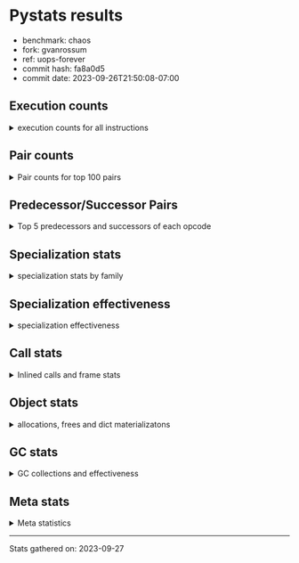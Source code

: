 
# Pystats results

- benchmark: chaos
- fork: gvanrossum
- ref: uops-forever
- commit hash: fa8a0d5
- commit date: 2023-09-26T21:50:08-07:00

## Execution counts

<details>
<summary> execution counts for all instructions </summary>

|Name | Count | Self | Cumulative | Miss ratio | 
|---|---:|---:|---:|---:|
| LOAD_FAST | 104,794,740 | 22.1% | 22.1% |  |
| LOAD_ATTR_INSTANCE_VALUE | 53,937,300 | 11.4% | 33.5% |  |
| LOAD_FAST_LOAD_FAST | 35,221,920 | 7.4% | 40.9% |  |
| BINARY_OP_MULTIPLY_FLOAT | 23,100,000 | 4.9% | 45.8% |  |
| STORE_FAST | 22,922,460 | 4.8% | 50.6% |  |
| LOAD_CONST | 21,311,880 | 4.5% | 55.1% |  |
| BINARY_OP_ADD_FLOAT | 15,000,120 | 3.2% | 58.3% |  |
| RESUME_CHECK | 14,400,240 | 3.0% | 61.3% |  |
| RETURN_VALUE | 14,100,120 | 3.0% | 64.3% |  |
| STORE_ATTR_INSTANCE_VALUE | 13,203,960 | 2.8% | 67.1% |  |
| BINARY_OP_SUBTRACT_INT | 12,905,760 | 2.7% | 69.8% |  |
| BINARY_SUBSCR_LIST_INT | 12,522,180 | 2.6% | 72.4% |  |
| BINARY_OP | 10,202,520 | 2.2% | 74.6% |  |
| BINARY_OP_ADD_INT | 9,827,760 | 2.1% | 76.7% |  |
| CALL_PY_EXACT_ARGS | 7,800,000 | 1.6% | 78.3% |  |
| LOAD_GLOBAL_MODULE | 7,042,180 | 1.5% | 79.8% |  |
| POP_JUMP_IF_FALSE | 6,794,280 | 1.4% | 81.2% |  |
| ENTER_EXECUTOR | 6,776,400 | 1.4% | 82.7% |  |
| LOAD_GLOBAL_BUILTIN | 6,306,420 | 1.3% | 84.0% |  |
| LOAD_ATTR_METHOD_WITH_VALUES | 6,000,060 | 1.3% | 85.3% |  |
| RETURN_CONST | 4,500,180 | 0.9% | 86.2% |  |
| POP_JUMP_IF_NOT_NONE | 4,500,000 | 0.9% | 87.2% |  |
| COMPARE_OP | 4,200,980 | 0.9% | 88.0% |  |
| EXIT_INIT_CHECK | 4,200,060 | 0.9% | 88.9% |  |
| CALL_ALLOC_AND_ENTER_INIT | 4,200,060 | 0.9% | 89.8% |  |
| STORE_SUBSCR_LIST_INT | 3,900,000 | 0.8% | 90.6% |  |
| BINARY_SUBSCR_TUPLE_INT | 3,900,000 | 0.8% | 91.5% |  |
| PUSH_NULL | 2,894,340 | 0.6% | 92.1% |  |
| GET_ITER | 2,700,120 | 0.6% | 92.6% |  |
| FOR_ITER_RANGE | 2,700,120 | 0.6% | 93.2% |  |
| CALL_BUILTIN_CLASS | 2,700,120 | 0.6% | 93.8% |  |
| COMPARE_OP_INT | 2,594,160 | 0.5% | 94.3% |  |
| CALL_LEN | 2,405,580 | 0.5% | 94.8% |  |
| CALL_BUILTIN_O | 2,293,980 | 0.5% | 95.3% |  |
| CALL | 2,100,920 | 0.4% | 95.8% |  |
| POP_JUMP_IF_TRUE | 2,100,060 | 0.4% | 96.2% |  |
| SWAP | 2,094,540 | 0.4% | 96.6% |  |
| BUILD_TUPLE | 1,800,120 | 0.4% | 97.0% |  |
| BINARY_OP_SUBTRACT_FLOAT | 1,800,060 | 0.4% | 97.4% |  |
| LOAD_ATTR_MODULE | 1,500,160 | 0.3% | 97.7% |  |
| INTERPRETER_EXIT | 1,500,060 | 0.3% | 98.0% |  |
| COMPARE_OP_FLOAT | 1,200,000 | 0.3% | 98.3% |  |
| POP_TOP | 1,194,660 | 0.3% | 98.5% |  |
| LOAD_ATTR | 600,300 | 0.1% | 98.7% |  |
| BUILD_LIST | 600,120 | 0.1% | 98.8% |  |
| LOAD_FAST_AND_CLEAR | 600,060 | 0.1% | 98.9% |  |
| LIST_APPEND | 600,060 | 0.1% | 99.0% |  |
| LOAD_ATTR_METHOD_NO_DICT | 600,000 | 0.1% | 99.2% |  |
| IS_OP | 600,000 | 0.1% | 99.3% |  |
| COPY | 600,000 | 0.1% | 99.4% |  |
| CALL_METHOD_DESCRIPTOR_NOARGS | 600,000 | 0.1% | 99.6% |  |
| TO_BOOL_BOOL | 300,120 | 0.1% | 99.6% |  |
| CALL_ISINSTANCE | 300,120 | 0.1% | 99.7% |  |
| UNPACK_SEQUENCE_TWO_TUPLE | 300,000 | 0.1% | 99.7% |  |
| UNARY_NEGATIVE | 300,000 | 0.1% | 99.8% |  |
| STORE_FAST_STORE_FAST | 300,000 | 0.1% | 99.9% |  |
| JUMP_FORWARD | 300,000 | 0.1% | 99.9% |  |
| CALL_PY_WITH_DEFAULTS | 300,000 | 0.1% | 100.0% |  |
| BINARY_SUBSCR | 5,620 | 0.0% | 100.0% |  |
| LOAD_DEREF | 180 | 0.0% | 100.0% |  |
| LOAD_GLOBAL | 140 | 0.0% | 100.0% |  |
| COPY_FREE_VARS | 120 | 0.0% | 100.0% |  |
| TO_BOOL_NONE | 60 | 0.0% | 100.0% |  |
| NOP | 60 | 0.0% | 100.0% |  |
| LOAD_SUPER_ATTR_METHOD | 60 | 0.0% | 100.0% |  |
| CALL_TYPE_1 | 60 | 0.0% | 100.0% |  |
| CALL_METHOD_DESCRIPTOR_FAST | 60 | 0.0% | 100.0% | 100.0% |
| CALL_FUNCTION_EX | 60 | 0.0% | 100.0% |  |
| TO_BOOL | 20 | 0.0% | 100.0% |  |


</details>

## Pair counts

<details>
<summary> Pair counts for top 100 pairs </summary>

|Pair | Count | Self | Cumulative | 
|---|---:|---:|---:|
| LOAD_FAST LOAD_ATTR_INSTANCE_VALUE | 49,209,460 | 10.4% | 10.4% |
| LOAD_ATTR_INSTANCE_VALUE LOAD_FAST | 31,426,020 | 6.6% | 17.0% |
| LOAD_FAST BINARY_OP_MULTIPLY_FLOAT | 21,600,000 | 4.6% | 21.6% |
| LOAD_FAST_LOAD_FAST STORE_ATTR_INSTANCE_VALUE | 12,600,180 | 2.7% | 24.2% |
| BINARY_OP_MULTIPLY_FLOAT BINARY_OP_ADD_FLOAT | 11,700,000 | 2.5% | 26.7% |
| BINARY_OP_MULTIPLY_FLOAT LOAD_FAST | 11,400,000 | 2.4% | 29.1% |
| STORE_FAST LOAD_FAST | 9,600,240 | 2.0% | 31.1% |
| BINARY_OP_ADD_FLOAT LOAD_FAST | 9,000,000 | 1.9% | 33.0% |
| STORE_ATTR_INSTANCE_VALUE LOAD_FAST_LOAD_FAST | 8,400,120 | 1.8% | 34.8% |
| STORE_FAST LOAD_FAST_LOAD_FAST | 8,294,160 | 1.7% | 36.5% |
| CALL_PY_EXACT_ARGS RESUME_CHECK | 7,800,000 | 1.6% | 38.2% |
| RESUME_CHECK LOAD_FAST | 7,500,060 | 1.6% | 39.8% |
| RETURN_VALUE STORE_FAST | 6,900,060 | 1.5% | 41.2% |
| LOAD_ATTR_INSTANCE_VALUE LOAD_CONST | 6,005,580 | 1.3% | 42.5% |
| LOAD_CONST BINARY_OP_ADD_INT | 5,700,000 | 1.2% | 43.7% |
| LOAD_FAST RETURN_VALUE | 5,633,580 | 1.2% | 44.9% |
| LOAD_FAST LOAD_CONST | 5,100,360 | 1.1% | 46.0% |
| LOAD_FAST_LOAD_FAST LOAD_CONST | 5,100,000 | 1.1% | 47.0% |
| LOAD_GLOBAL_BUILTIN LOAD_FAST | 4,805,820 | 1.0% | 48.0% |
| LOAD_CONST BINARY_OP_SUBTRACT_INT | 4,805,760 | 1.0% | 49.1% |
| LOAD_GLOBAL_MODULE LOAD_FAST | 4,800,060 | 1.0% | 50.1% |
| RESUME_CHECK LOAD_FAST_LOAD_FAST | 4,500,060 | 0.9% | 51.0% |
| LOAD_FAST POP_JUMP_IF_NOT_NONE | 4,500,000 | 0.9% | 52.0% |
| STORE_ATTR_INSTANCE_VALUE RETURN_CONST | 4,203,660 | 0.9% | 52.9% |
| RETURN_CONST EXIT_INIT_CHECK | 4,200,060 | 0.9% | 53.7% |
| EXIT_INIT_CHECK RETURN_VALUE | 4,200,060 | 0.9% | 54.6% |
| CALL_ALLOC_AND_ENTER_INIT RESUME_CHECK | 4,200,060 | 0.9% | 55.5% |
| BINARY_OP_SUBTRACT_INT BINARY_SUBSCR_LIST_INT | 4,200,000 | 0.9% | 56.4% |
| POP_JUMP_IF_FALSE LOAD_FAST | 4,167,720 | 0.9% | 57.3% |
| LOAD_FAST LOAD_ATTR_METHOD_WITH_VALUES | 3,900,060 | 0.8% | 58.1% |
| STORE_SUBSCR_LIST_INT ENTER_EXECUTOR | 3,900,000 | 0.8% | 58.9% |
| LOAD_CONST BINARY_SUBSCR_TUPLE_INT | 3,900,000 | 0.8% | 59.8% |
| BINARY_OP_ADD_FLOAT CALL_ALLOC_AND_ENTER_INIT | 3,900,000 | 0.8% | 60.6% |
| RETURN_VALUE LOAD_FAST_LOAD_FAST | 3,600,000 | 0.8% | 61.3% |
| POP_JUMP_IF_NOT_NONE LOAD_GLOBAL_MODULE | 3,600,000 | 0.8% | 62.1% |
| LOAD_FAST_LOAD_FAST STORE_SUBSCR_LIST_INT | 3,600,000 | 0.8% | 62.9% |
| BINARY_OP_ADD_INT LOAD_FAST | 3,600,000 | 0.8% | 63.6% |
| STORE_FAST LOAD_GLOBAL_BUILTIN | 3,300,040 | 0.7% | 64.3% |
| LOAD_ATTR_INSTANCE_VALUE BINARY_OP_SUBTRACT_INT | 3,300,000 | 0.7% | 65.0% |
| LOAD_CONST BINARY_OP | 3,000,120 | 0.6% | 65.6% |
| BINARY_OP_ADD_INT BINARY_SUBSCR_LIST_INT | 3,000,000 | 0.6% | 66.3% |
| BINARY_OP STORE_FAST | 3,000,000 | 0.6% | 66.9% |
| LOAD_FAST_LOAD_FAST LOAD_ATTR_INSTANCE_VALUE | 2,927,760 | 0.6% | 67.5% |
| FOR_ITER_RANGE STORE_FAST | 2,700,120 | 0.6% | 68.1% |
| CALL_BUILTIN_CLASS GET_ITER | 2,700,120 | 0.6% | 68.7% |
| BINARY_OP LOAD_FAST | 2,700,060 | 0.6% | 69.2% |
| LOAD_ATTR_METHOD_WITH_VALUES CALL_PY_EXACT_ARGS | 2,700,000 | 0.6% | 69.8% |
| BINARY_OP_SUBTRACT_INT LOAD_CONST | 2,700,000 | 0.6% | 70.4% |
| COMPARE_OP_INT POP_JUMP_IF_FALSE | 2,594,160 | 0.5% | 70.9% |
| PUSH_NULL LOAD_FAST | 2,594,100 | 0.5% | 71.5% |
| LOAD_ATTR_INSTANCE_VALUE CALL_LEN | 2,405,580 | 0.5% | 72.0% |
| LOAD_FAST_LOAD_FAST BINARY_OP_SUBTRACT_INT | 2,400,000 | 0.5% | 72.5% |
| LOAD_FAST BINARY_OP_SUBTRACT_INT | 2,400,000 | 0.5% | 73.0% |
| LOAD_ATTR_INSTANCE_VALUE BINARY_OP_ADD_INT | 2,400,000 | 0.5% | 73.5% |
| COMPARE_OP POP_JUMP_IF_FALSE | 2,400,000 | 0.5% | 74.0% |
| BINARY_SUBSCR_TUPLE_INT COMPARE_OP | 2,400,000 | 0.5% | 74.5% |
| BINARY_OP_SUBTRACT_INT STORE_FAST | 2,100,180 | 0.4% | 74.9% |
| RESUME_CHECK LOAD_GLOBAL_MODULE | 2,100,080 | 0.4% | 75.4% |
| GET_ITER FOR_ITER_RANGE | 2,100,060 | 0.4% | 75.8% |
| LOAD_FAST_LOAD_FAST BINARY_SUBSCR_LIST_INT | 2,100,000 | 0.4% | 76.3% |
| CALL_LEN LOAD_FAST | 2,100,000 | 0.4% | 76.7% |
| BINARY_SUBSCR_LIST_INT LOAD_FAST_LOAD_FAST | 2,100,000 | 0.4% | 77.2% |
| BINARY_SUBSCR_LIST_INT LOAD_ATTR_METHOD_WITH_VALUES | 2,100,000 | 0.4% | 77.6% |
| POP_JUMP_IF_FALSE LOAD_FAST_LOAD_FAST | 1,963,440 | 0.4% | 78.0% |
| ENTER_EXECUTOR ENTER_EXECUTOR | 1,841,340 | 0.4% | 78.4% |
| BINARY_OP BINARY_OP_ADD_FLOAT | 1,800,040 | 0.4% | 78.8% |
| LOAD_FAST_LOAD_FAST CALL_PY_EXACT_ARGS | 1,800,000 | 0.4% | 79.2% |
| LOAD_ATTR_METHOD_WITH_VALUES LOAD_FAST_LOAD_FAST | 1,800,000 | 0.4% | 79.5% |
| ENTER_EXECUTOR CALL_PY_EXACT_ARGS | 1,800,000 | 0.4% | 79.9% |
| COMPARE_OP POP_JUMP_IF_TRUE | 1,800,000 | 0.4% | 80.3% |
| BINARY_OP_ADD_INT CALL_BUILTIN_CLASS | 1,800,000 | 0.4% | 80.7% |
| LOAD_FAST_LOAD_FAST COMPARE_OP_INT | 1,693,980 | 0.4% | 81.0% |
| BUILD_TUPLE RETURN_VALUE | 1,505,580 | 0.3% | 81.4% |
| LOAD_ATTR_MODULE PUSH_NULL | 1,500,100 | 0.3% | 81.7% |
| LOAD_FAST BINARY_OP | 1,500,080 | 0.3% | 82.0% |
| LOAD_ATTR_METHOD_WITH_VALUES LOAD_FAST | 1,500,060 | 0.3% | 82.3% |
| CACHE RESUME_CHECK | 1,500,060 | 0.3% | 82.6% |
| RETURN_VALUE INTERPRETER_EXIT | 1,500,000 | 0.3% | 82.9% |
| LOAD_FAST_LOAD_FAST BINARY_OP | 1,500,000 | 0.3% | 83.3% |
| LOAD_FAST CALL_PY_EXACT_ARGS | 1,500,000 | 0.3% | 83.6% |
| LOAD_ATTR_INSTANCE_VALUE LOAD_GLOBAL_BUILTIN | 1,500,000 | 0.3% | 83.9% |
| BINARY_SUBSCR_LIST_INT LOAD_FAST | 1,500,000 | 0.3% | 84.2% |
| BINARY_SUBSCR_LIST_INT BUILD_TUPLE | 1,500,000 | 0.3% | 84.5% |
| BINARY_OP LOAD_FAST_LOAD_FAST | 1,500,000 | 0.3% | 84.8% |
| LOAD_FAST BINARY_SUBSCR_LIST_INT | 1,422,180 | 0.3% | 85.1% |
| LOAD_FAST CALL_BUILTIN_O | 1,393,980 | 0.3% | 85.4% |
| CALL_BUILTIN_O STORE_FAST | 1,393,980 | 0.3% | 85.7% |
| LOAD_GLOBAL_MODULE LOAD_ATTR_MODULE | 1,342,060 | 0.3% | 86.0% |
| CALL STORE_FAST | 1,200,060 | 0.3% | 86.3% |
| LOAD_ATTR_INSTANCE_VALUE BINARY_OP | 1,200,040 | 0.3% | 86.5% |
| POP_JUMP_IF_TRUE LOAD_FAST_LOAD_FAST | 1,200,000 | 0.3% | 86.8% |
| LOAD_FAST_LOAD_FAST LOAD_FAST | 1,200,000 | 0.3% | 87.0% |
| LOAD_FAST BINARY_OP_ADD_INT | 1,200,000 | 0.3% | 87.3% |
| LOAD_ATTR_INSTANCE_VALUE COMPARE_OP_FLOAT | 1,200,000 | 0.3% | 87.5% |
| LOAD_ATTR_INSTANCE_VALUE BINARY_OP_SUBTRACT_FLOAT | 1,200,000 | 0.3% | 87.8% |
| ENTER_EXECUTOR LOAD_ATTR_INSTANCE_VALUE | 1,200,000 | 0.3% | 88.0% |
| COMPARE_OP_FLOAT POP_JUMP_IF_FALSE | 1,200,000 | 0.3% | 88.3% |
| BINARY_SUBSCR_TUPLE_INT BINARY_SUBSCR_LIST_INT | 1,200,000 | 0.3% | 88.5% |
| BINARY_SUBSCR_LIST_INT STORE_FAST | 1,200,000 | 0.3% | 88.8% |
| BINARY_SUBSCR_LIST_INT COMPARE_OP | 1,200,000 | 0.3% | 89.0% |


</details>

## Predecessor/Successor Pairs

<details>
<summary> Top 5 predecessors and successors of each opcode </summary>

### CACHE

<details>
<summary> Successors and predecessors for CACHE </summary>

|Predecessors | Count | Percentage | 
|---|---:|---:|

|Successors | Count | Percentage | 
|---|---:|---:|
| RESUME_CHECK | 1,500,060 | 100.0% |


</details>

### BINARY_SUBSCR

<details>
<summary> Successors and predecessors for BINARY_SUBSCR </summary>

|Predecessors | Count | Percentage | 
|---|---:|---:|
| LOAD_CONST | 5,580 | 99.3% |
| BINARY_SUBSCR | 40 | 0.7% |

|Successors | Count | Percentage | 
|---|---:|---:|
| CALL | 5,580 | 99.3% |
| BINARY_SUBSCR | 40 | 0.7% |


</details>

### EXIT_INIT_CHECK

<details>
<summary> Successors and predecessors for EXIT_INIT_CHECK </summary>

|Predecessors | Count | Percentage | 
|---|---:|---:|
| RETURN_CONST | 4,200,060 | 100.0% |

|Successors | Count | Percentage | 
|---|---:|---:|
| RETURN_VALUE | 4,200,060 | 100.0% |


</details>

### GET_ITER

<details>
<summary> Successors and predecessors for GET_ITER </summary>

|Predecessors | Count | Percentage | 
|---|---:|---:|
| CALL_BUILTIN_CLASS | 2,700,120 | 100.0% |

|Successors | Count | Percentage | 
|---|---:|---:|
| FOR_ITER_RANGE | 2,100,060 | 77.8% |
| LOAD_FAST_AND_CLEAR | 600,060 | 22.2% |


</details>

### INTERPRETER_EXIT

<details>
<summary> Successors and predecessors for INTERPRETER_EXIT </summary>

|Predecessors | Count | Percentage | 
|---|---:|---:|
| RETURN_VALUE | 1,500,000 | 100.0% |
| RETURN_CONST | 60 | 0.0% |

|Successors | Count | Percentage | 
|---|---:|---:|


</details>

### NOP

<details>
<summary> Successors and predecessors for NOP </summary>

|Predecessors | Count | Percentage | 
|---|---:|---:|
| POP_TOP | 60 | 100.0% |

|Successors | Count | Percentage | 
|---|---:|---:|
| LOAD_DEREF | 60 | 100.0% |


</details>

### POP_TOP

<details>
<summary> Successors and predecessors for POP_TOP </summary>

|Predecessors | Count | Percentage | 
|---|---:|---:|
| STORE_FAST | 600,000 | 50.2% |
| RETURN_CONST | 300,060 | 25.1% |
| SWAP | 294,420 | 24.6% |
| CALL | 120 | 0.0% |
| CALL_METHOD_DESCRIPTOR_FAST | 60 | 0.0% |

|Successors | Count | Percentage | 
|---|---:|---:|
| LOAD_FAST | 900,060 | 75.3% |
| RETURN_VALUE | 294,420 | 24.6% |
| NOP | 60 | 0.0% |
| LOAD_CONST | 60 | 0.0% |
| LOAD_GLOBAL_BUILTIN | 40 | 0.0% |


</details>

### PUSH_NULL

<details>
<summary> Successors and predecessors for PUSH_NULL </summary>

|Predecessors | Count | Percentage | 
|---|---:|---:|
| LOAD_ATTR_MODULE | 1,500,100 | 51.8% |
| LOAD_FAST | 794,160 | 27.4% |
| BINARY_SUBSCR_LIST_INT | 600,000 | 20.7% |
| LOAD_DEREF | 60 | 0.0% |
| LOAD_ATTR | 20 | 0.0% |

|Successors | Count | Percentage | 
|---|---:|---:|
| LOAD_FAST | 2,594,100 | 89.6% |
| LOAD_GLOBAL_BUILTIN | 300,000 | 10.4% |
| CALL | 240 | 0.0% |


</details>

### RETURN_VALUE

<details>
<summary> Successors and predecessors for RETURN_VALUE </summary>

|Predecessors | Count | Percentage | 
|---|---:|---:|
| LOAD_FAST | 5,633,580 | 40.0% |
| EXIT_INIT_CHECK | 4,200,060 | 29.8% |
| BUILD_TUPLE | 1,505,580 | 10.7% |
| CALL_BUILTIN_O | 900,000 | 6.4% |
| RETURN_VALUE | 600,000 | 4.3% |

|Successors | Count | Percentage | 
|---|---:|---:|
| STORE_FAST | 6,900,060 | 48.9% |
| LOAD_FAST_LOAD_FAST | 3,600,000 | 25.5% |
| INTERPRETER_EXIT | 1,500,000 | 10.6% |
| RETURN_VALUE | 600,000 | 4.3% |
| BINARY_OP | 600,000 | 4.3% |


</details>

### TO_BOOL

<details>
<summary> Successors and predecessors for TO_BOOL </summary>

|Predecessors | Count | Percentage | 
|---|---:|---:|
| LOAD_FAST | 20 | 100.0% |

|Successors | Count | Percentage | 
|---|---:|---:|
| TO_BOOL_NONE | 20 | 100.0% |


</details>

### UNARY_NEGATIVE

<details>
<summary> Successors and predecessors for UNARY_NEGATIVE </summary>

|Predecessors | Count | Percentage | 
|---|---:|---:|
| LOAD_ATTR_INSTANCE_VALUE | 300,000 | 100.0% |

|Successors | Count | Percentage | 
|---|---:|---:|
| LOAD_FAST | 300,000 | 100.0% |


</details>

### BINARY_OP

<details>
<summary> Successors and predecessors for BINARY_OP </summary>

|Predecessors | Count | Percentage | 
|---|---:|---:|
| LOAD_CONST | 3,000,120 | 29.4% |
| LOAD_FAST | 1,500,080 | 14.7% |
| LOAD_FAST_LOAD_FAST | 1,500,000 | 14.7% |
| LOAD_ATTR_INSTANCE_VALUE | 1,200,040 | 11.8% |
| BINARY_OP_SUBTRACT_INT | 1,200,000 | 11.8% |

|Successors | Count | Percentage | 
|---|---:|---:|
| STORE_FAST | 3,000,000 | 29.4% |
| LOAD_FAST | 2,700,060 | 26.5% |
| BINARY_OP_ADD_FLOAT | 1,800,040 | 17.6% |
| LOAD_FAST_LOAD_FAST | 1,500,000 | 14.7% |
| BINARY_OP | 602,280 | 5.9% |


</details>

### BUILD_LIST

<details>
<summary> Successors and predecessors for BUILD_LIST </summary>

|Predecessors | Count | Percentage | 
|---|---:|---:|
| SWAP | 600,060 | 100.0% |
| LOAD_CONST | 60 | 0.0% |

|Successors | Count | Percentage | 
|---|---:|---:|
| SWAP | 600,060 | 100.0% |
| LOAD_FAST | 60 | 0.0% |


</details>

### BUILD_TUPLE

<details>
<summary> Successors and predecessors for BUILD_TUPLE </summary>

|Predecessors | Count | Percentage | 
|---|---:|---:|
| BINARY_SUBSCR_LIST_INT | 1,500,000 | 83.3% |
| RETURN_VALUE | 300,000 | 16.7% |
| LOAD_GLOBAL_BUILTIN | 120 | 0.0% |

|Successors | Count | Percentage | 
|---|---:|---:|
| RETURN_VALUE | 1,505,580 | 83.6% |
| SWAP | 294,420 | 16.4% |
| CALL_ISINSTANCE | 120 | 0.0% |


</details>

### CALL

<details>
<summary> Successors and predecessors for CALL </summary>

|Predecessors | Count | Percentage | 
|---|---:|---:|
| LOAD_FAST | 900,100 | 42.8% |
| LOAD_ATTR_INSTANCE_VALUE | 300,000 | 14.3% |
| BINARY_OP_ADD_INT | 300,000 | 14.3% |
| BINARY_OP_ADD_FLOAT | 300,000 | 14.3% |
| BINARY_SUBSCR_LIST_INT | 294,420 | 14.0% |

|Successors | Count | Percentage | 
|---|---:|---:|
| STORE_FAST | 1,200,060 | 57.1% |
| RESUME_CHECK | 600,000 | 28.6% |
| LOAD_CONST | 300,000 | 14.3% |
| CALL | 560 | 0.0% |
| POP_TOP | 120 | 0.0% |


</details>

### CALL_FUNCTION_EX

<details>
<summary> Successors and predecessors for CALL_FUNCTION_EX </summary>

|Predecessors | Count | Percentage | 
|---|---:|---:|
| LOAD_FAST | 60 | 100.0% |

|Successors | Count | Percentage | 
|---|---:|---:|
| COPY_FREE_VARS | 60 | 100.0% |


</details>

### COMPARE_OP

<details>
<summary> Successors and predecessors for COMPARE_OP </summary>

|Predecessors | Count | Percentage | 
|---|---:|---:|
| BINARY_SUBSCR_TUPLE_INT | 2,400,000 | 57.1% |
| BINARY_SUBSCR_LIST_INT | 1,200,000 | 28.6% |
| LOAD_CONST | 300,020 | 7.1% |
| LOAD_FAST | 300,000 | 7.1% |
| COMPARE_OP | 960 | 0.0% |

|Successors | Count | Percentage | 
|---|---:|---:|
| POP_JUMP_IF_FALSE | 2,400,000 | 57.1% |
| POP_JUMP_IF_TRUE | 1,800,000 | 42.8% |
| COMPARE_OP | 960 | 0.0% |
| COMPARE_OP_INT | 20 | 0.0% |


</details>

### COPY

<details>
<summary> Successors and predecessors for COPY </summary>

|Predecessors | Count | Percentage | 
|---|---:|---:|
| LOAD_FAST | 600,000 | 100.0% |

|Successors | Count | Percentage | 
|---|---:|---:|
| LOAD_ATTR_INSTANCE_VALUE | 600,000 | 100.0% |


</details>

### COPY_FREE_VARS

<details>
<summary> Successors and predecessors for COPY_FREE_VARS </summary>

|Predecessors | Count | Percentage | 
|---|---:|---:|
| CALL_FUNCTION_EX | 60 | 50.0% |
| CALL | 60 | 50.0% |

|Successors | Count | Percentage | 
|---|---:|---:|
| RESUME_CHECK | 120 | 100.0% |


</details>

### ENTER_EXECUTOR

<details>
<summary> Successors and predecessors for ENTER_EXECUTOR </summary>

|Predecessors | Count | Percentage | 
|---|---:|---:|
| STORE_SUBSCR_LIST_INT | 3,900,000 | 57.6% |
| ENTER_EXECUTOR | 1,841,340 | 27.2% |
| LIST_APPEND | 600,060 | 8.9% |
| STORE_FAST | 227,760 | 3.4% |
| POP_JUMP_IF_TRUE | 140,760 | 2.1% |

|Successors | Count | Percentage | 
|---|---:|---:|
| ENTER_EXECUTOR | 1,841,340 | 27.2% |
| CALL_PY_EXACT_ARGS | 1,800,000 | 26.6% |
| LOAD_ATTR_INSTANCE_VALUE | 1,200,000 | 17.7% |
| LOAD_FAST | 740,820 | 10.9% |
| STORE_FAST | 600,060 | 8.9% |


</details>

### IS_OP

<details>
<summary> Successors and predecessors for IS_OP </summary>

|Predecessors | Count | Percentage | 
|---|---:|---:|
| LOAD_GLOBAL_MODULE | 600,000 | 100.0% |

|Successors | Count | Percentage | 
|---|---:|---:|
| POP_JUMP_IF_FALSE | 600,000 | 100.0% |


</details>

### JUMP_FORWARD

<details>
<summary> Successors and predecessors for JUMP_FORWARD </summary>

|Predecessors | Count | Percentage | 
|---|---:|---:|
| STORE_ATTR_INSTANCE_VALUE | 300,000 | 100.0% |

|Successors | Count | Percentage | 
|---|---:|---:|
| LOAD_FAST | 300,000 | 100.0% |


</details>

### LIST_APPEND

<details>
<summary> Successors and predecessors for LIST_APPEND </summary>

|Predecessors | Count | Percentage | 
|---|---:|---:|
| BINARY_SUBSCR_LIST_INT | 600,000 | 100.0% |
| BINARY_OP | 60 | 0.0% |

|Successors | Count | Percentage | 
|---|---:|---:|
| ENTER_EXECUTOR | 600,060 | 100.0% |


</details>

### LOAD_ATTR

<details>
<summary> Successors and predecessors for LOAD_ATTR </summary>

|Predecessors | Count | Percentage | 
|---|---:|---:|
| LOAD_FAST | 600,080 | 100.0% |
| LOAD_ATTR | 140 | 0.0% |
| LOAD_GLOBAL_MODULE | 60 | 0.0% |
| LOAD_GLOBAL | 20 | 0.0% |

|Successors | Count | Percentage | 
|---|---:|---:|
| STORE_FAST | 600,000 | 100.0% |
| LOAD_ATTR | 140 | 0.0% |
| LOAD_ATTR_INSTANCE_VALUE | 80 | 0.0% |
| LOAD_ATTR_MODULE | 60 | 0.0% |
| PUSH_NULL | 20 | 0.0% |


</details>

### LOAD_CONST

<details>
<summary> Successors and predecessors for LOAD_CONST </summary>

|Predecessors | Count | Percentage | 
|---|---:|---:|
| LOAD_ATTR_INSTANCE_VALUE | 6,005,580 | 28.2% |
| LOAD_FAST | 5,100,360 | 23.9% |
| LOAD_FAST_LOAD_FAST | 5,100,000 | 23.9% |
| BINARY_OP_SUBTRACT_INT | 2,700,000 | 12.7% |
| LOAD_GLOBAL_BUILTIN | 600,060 | 2.8% |

|Successors | Count | Percentage | 
|---|---:|---:|
| BINARY_OP_ADD_INT | 5,700,000 | 26.7% |
| BINARY_OP_SUBTRACT_INT | 4,805,760 | 22.5% |
| BINARY_SUBSCR_TUPLE_INT | 3,900,000 | 18.3% |
| BINARY_OP | 3,000,120 | 14.1% |
| COMPARE_OP_INT | 600,160 | 2.8% |


</details>

### LOAD_DEREF

<details>
<summary> Successors and predecessors for LOAD_DEREF </summary>

|Predecessors | Count | Percentage | 
|---|---:|---:|
| STORE_FAST | 60 | 33.3% |
| NOP | 60 | 33.3% |
| LOAD_GLOBAL_BUILTIN | 60 | 33.3% |

|Successors | Count | Percentage | 
|---|---:|---:|
| STORE_FAST | 60 | 33.3% |
| PUSH_NULL | 60 | 33.3% |
| LOAD_FAST | 60 | 33.3% |


</details>

### LOAD_FAST

<details>
<summary> Successors and predecessors for LOAD_FAST </summary>

|Predecessors | Count | Percentage | 
|---|---:|---:|
| LOAD_ATTR_INSTANCE_VALUE | 31,426,020 | 30.0% |
| BINARY_OP_MULTIPLY_FLOAT | 11,400,000 | 10.9% |
| STORE_FAST | 9,600,240 | 9.2% |
| BINARY_OP_ADD_FLOAT | 9,000,000 | 8.6% |
| RESUME_CHECK | 7,500,060 | 7.2% |

|Successors | Count | Percentage | 
|---|---:|---:|
| LOAD_ATTR_INSTANCE_VALUE | 49,209,460 | 47.0% |
| BINARY_OP_MULTIPLY_FLOAT | 21,600,000 | 20.6% |
| RETURN_VALUE | 5,633,580 | 5.4% |
| LOAD_CONST | 5,100,360 | 4.9% |
| POP_JUMP_IF_NOT_NONE | 4,500,000 | 4.3% |


</details>

### LOAD_FAST_AND_CLEAR

<details>
<summary> Successors and predecessors for LOAD_FAST_AND_CLEAR </summary>

|Predecessors | Count | Percentage | 
|---|---:|---:|
| GET_ITER | 600,060 | 100.0% |

|Successors | Count | Percentage | 
|---|---:|---:|
| SWAP | 600,060 | 100.0% |


</details>

### LOAD_FAST_LOAD_FAST

<details>
<summary> Successors and predecessors for LOAD_FAST_LOAD_FAST </summary>

|Predecessors | Count | Percentage | 
|---|---:|---:|
| STORE_ATTR_INSTANCE_VALUE | 8,400,120 | 23.8% |
| STORE_FAST | 8,294,160 | 23.5% |
| RESUME_CHECK | 4,500,060 | 12.8% |
| RETURN_VALUE | 3,600,000 | 10.2% |
| BINARY_SUBSCR_LIST_INT | 2,100,000 | 6.0% |

|Successors | Count | Percentage | 
|---|---:|---:|
| STORE_ATTR_INSTANCE_VALUE | 12,600,180 | 35.8% |
| LOAD_CONST | 5,100,000 | 14.5% |
| STORE_SUBSCR_LIST_INT | 3,600,000 | 10.2% |
| LOAD_ATTR_INSTANCE_VALUE | 2,927,760 | 8.3% |
| BINARY_OP_SUBTRACT_INT | 2,400,000 | 6.8% |


</details>

### LOAD_GLOBAL

<details>
<summary> Successors and predecessors for LOAD_GLOBAL </summary>

|Predecessors | Count | Percentage | 
|---|---:|---:|
| STORE_FAST | 40 | 28.6% |
| RETURN_VALUE | 40 | 28.6% |
| RESUME_CHECK | 40 | 28.6% |
| POP_TOP | 20 | 14.3% |

|Successors | Count | Percentage | 
|---|---:|---:|
| LOAD_GLOBAL_MODULE | 80 | 57.1% |
| LOAD_GLOBAL_BUILTIN | 40 | 28.6% |
| LOAD_ATTR | 20 | 14.3% |


</details>

### POP_JUMP_IF_FALSE

<details>
<summary> Successors and predecessors for POP_JUMP_IF_FALSE </summary>

|Predecessors | Count | Percentage | 
|---|---:|---:|
| COMPARE_OP_INT | 2,594,160 | 38.2% |
| COMPARE_OP | 2,400,000 | 35.3% |
| COMPARE_OP_FLOAT | 1,200,000 | 17.7% |
| IS_OP | 600,000 | 8.8% |
| TO_BOOL_NONE | 60 | 0.0% |

|Successors | Count | Percentage | 
|---|---:|---:|
| LOAD_FAST | 4,167,720 | 61.3% |
| LOAD_FAST_LOAD_FAST | 1,963,440 | 28.9% |
| LOAD_CONST | 300,000 | 4.4% |
| RETURN_CONST | 296,520 | 4.4% |
| ENTER_EXECUTOR | 66,480 | 1.0% |


</details>

### POP_JUMP_IF_NOT_NONE

<details>
<summary> Successors and predecessors for POP_JUMP_IF_NOT_NONE </summary>

|Predecessors | Count | Percentage | 
|---|---:|---:|
| LOAD_FAST | 4,500,000 | 100.0% |

|Successors | Count | Percentage | 
|---|---:|---:|
| LOAD_GLOBAL_MODULE | 3,600,000 | 80.0% |
| LOAD_FAST | 900,000 | 20.0% |


</details>

### POP_JUMP_IF_TRUE

<details>
<summary> Successors and predecessors for POP_JUMP_IF_TRUE </summary>

|Predecessors | Count | Percentage | 
|---|---:|---:|
| COMPARE_OP | 1,800,000 | 85.7% |
| TO_BOOL_BOOL | 300,060 | 14.3% |

|Successors | Count | Percentage | 
|---|---:|---:|
| LOAD_FAST_LOAD_FAST | 1,200,000 | 57.1% |
| LOAD_FAST | 459,240 | 21.9% |
| LOAD_GLOBAL_MODULE | 300,000 | 14.3% |
| ENTER_EXECUTOR | 140,760 | 6.7% |
| LOAD_GLOBAL_BUILTIN | 60 | 0.0% |


</details>

### RETURN_CONST

<details>
<summary> Successors and predecessors for RETURN_CONST </summary>

|Predecessors | Count | Percentage | 
|---|---:|---:|
| STORE_ATTR_INSTANCE_VALUE | 4,203,660 | 93.4% |
| POP_JUMP_IF_FALSE | 296,520 | 6.6% |

|Successors | Count | Percentage | 
|---|---:|---:|
| EXIT_INIT_CHECK | 4,200,060 | 93.3% |
| POP_TOP | 300,060 | 6.7% |
| INTERPRETER_EXIT | 60 | 0.0% |


</details>

### STORE_FAST

<details>
<summary> Successors and predecessors for STORE_FAST </summary>

|Predecessors | Count | Percentage | 
|---|---:|---:|
| RETURN_VALUE | 6,900,060 | 30.1% |
| BINARY_OP | 3,000,000 | 13.1% |
| FOR_ITER_RANGE | 2,700,120 | 11.8% |
| BINARY_OP_SUBTRACT_INT | 2,100,180 | 9.2% |
| CALL_BUILTIN_O | 1,393,980 | 6.1% |

|Successors | Count | Percentage | 
|---|---:|---:|
| LOAD_FAST | 9,600,240 | 41.9% |
| LOAD_FAST_LOAD_FAST | 8,294,160 | 36.2% |
| LOAD_GLOBAL_BUILTIN | 3,300,040 | 14.4% |
| STORE_FAST | 600,060 | 2.6% |
| POP_TOP | 600,000 | 2.6% |


</details>

### STORE_FAST_STORE_FAST

<details>
<summary> Successors and predecessors for STORE_FAST_STORE_FAST </summary>

|Predecessors | Count | Percentage | 
|---|---:|---:|
| UNPACK_SEQUENCE_TWO_TUPLE | 300,000 | 100.0% |

|Successors | Count | Percentage | 
|---|---:|---:|
| LOAD_FAST_LOAD_FAST | 300,000 | 100.0% |


</details>

### SWAP

<details>
<summary> Successors and predecessors for SWAP </summary>

|Predecessors | Count | Percentage | 
|---|---:|---:|
| LOAD_FAST_AND_CLEAR | 600,060 | 28.6% |
| BUILD_LIST | 600,060 | 28.6% |
| BINARY_OP_ADD_FLOAT | 600,000 | 28.6% |
| BUILD_TUPLE | 294,420 | 14.1% |

|Successors | Count | Percentage | 
|---|---:|---:|
| FOR_ITER_RANGE | 600,060 | 28.6% |
| BUILD_LIST | 600,060 | 28.6% |
| STORE_ATTR_INSTANCE_VALUE | 600,000 | 28.6% |
| POP_TOP | 294,420 | 14.1% |


</details>

### BINARY_OP_ADD_FLOAT

<details>
<summary> Successors and predecessors for BINARY_OP_ADD_FLOAT </summary>

|Predecessors | Count | Percentage | 
|---|---:|---:|
| BINARY_OP_MULTIPLY_FLOAT | 11,700,000 | 78.0% |
| BINARY_OP | 1,800,040 | 12.0% |
| LOAD_ATTR_INSTANCE_VALUE | 900,080 | 6.0% |
| LOAD_CONST | 600,000 | 4.0% |

|Successors | Count | Percentage | 
|---|---:|---:|
| LOAD_FAST | 9,000,000 | 60.0% |
| CALL_ALLOC_AND_ENTER_INIT | 3,900,000 | 26.0% |
| CALL_BUILTIN_O | 900,000 | 6.0% |
| SWAP | 600,000 | 4.0% |
| STORE_FAST | 300,000 | 2.0% |


</details>

### BINARY_OP_ADD_INT

<details>
<summary> Successors and predecessors for BINARY_OP_ADD_INT </summary>

|Predecessors | Count | Percentage | 
|---|---:|---:|
| LOAD_CONST | 5,700,000 | 58.0% |
| LOAD_ATTR_INSTANCE_VALUE | 2,400,000 | 24.4% |
| LOAD_FAST | 1,200,000 | 12.2% |
| BINARY_SUBSCR_LIST_INT | 527,760 | 5.4% |

|Successors | Count | Percentage | 
|---|---:|---:|
| LOAD_FAST | 3,600,000 | 36.6% |
| BINARY_SUBSCR_LIST_INT | 3,000,000 | 30.5% |
| CALL_BUILTIN_CLASS | 1,800,000 | 18.3% |
| LOAD_CONST | 600,000 | 6.1% |
| COMPARE_OP_INT | 300,000 | 3.1% |


</details>

### BINARY_OP_MULTIPLY_FLOAT

<details>
<summary> Successors and predecessors for BINARY_OP_MULTIPLY_FLOAT </summary>

|Predecessors | Count | Percentage | 
|---|---:|---:|
| LOAD_FAST | 21,600,000 | 93.5% |
| LOAD_ATTR_INSTANCE_VALUE | 600,000 | 2.6% |
| BINARY_OP_SUBTRACT_FLOAT | 600,000 | 2.6% |
| LOAD_FAST_LOAD_FAST | 300,000 | 1.3% |

|Successors | Count | Percentage | 
|---|---:|---:|
| BINARY_OP_ADD_FLOAT | 11,700,000 | 50.6% |
| LOAD_FAST | 11,400,000 | 49.4% |


</details>

### BINARY_OP_SUBTRACT_FLOAT

<details>
<summary> Successors and predecessors for BINARY_OP_SUBTRACT_FLOAT </summary>

|Predecessors | Count | Percentage | 
|---|---:|---:|
| LOAD_ATTR_INSTANCE_VALUE | 1,200,000 | 66.7% |
| LOAD_CONST | 600,000 | 33.3% |
| LOAD_FAST | 40 | 0.0% |
| BINARY_OP | 20 | 0.0% |

|Successors | Count | Percentage | 
|---|---:|---:|
| LOAD_FAST | 1,200,000 | 66.7% |
| BINARY_OP_MULTIPLY_FLOAT | 600,000 | 33.3% |
| STORE_FAST | 60 | 0.0% |


</details>

### BINARY_OP_SUBTRACT_INT

<details>
<summary> Successors and predecessors for BINARY_OP_SUBTRACT_INT </summary>

|Predecessors | Count | Percentage | 
|---|---:|---:|
| LOAD_CONST | 4,805,760 | 37.2% |
| LOAD_ATTR_INSTANCE_VALUE | 3,300,000 | 25.6% |
| LOAD_FAST_LOAD_FAST | 2,400,000 | 18.6% |
| LOAD_FAST | 2,400,000 | 18.6% |

|Successors | Count | Percentage | 
|---|---:|---:|
| BINARY_SUBSCR_LIST_INT | 4,200,000 | 32.5% |
| LOAD_CONST | 2,700,000 | 20.9% |
| STORE_FAST | 2,100,180 | 16.3% |
| LOAD_FAST | 1,200,000 | 9.3% |
| BINARY_OP | 1,200,000 | 9.3% |


</details>

### BINARY_SUBSCR_LIST_INT

<details>
<summary> Successors and predecessors for BINARY_SUBSCR_LIST_INT </summary>

|Predecessors | Count | Percentage | 
|---|---:|---:|
| BINARY_OP_SUBTRACT_INT | 4,200,000 | 33.5% |
| BINARY_OP_ADD_INT | 3,000,000 | 24.0% |
| LOAD_FAST_LOAD_FAST | 2,100,000 | 16.8% |
| LOAD_FAST | 1,422,180 | 11.4% |
| BINARY_SUBSCR_TUPLE_INT | 1,200,000 | 9.6% |

|Successors | Count | Percentage | 
|---|---:|---:|
| LOAD_FAST_LOAD_FAST | 2,100,000 | 16.8% |
| LOAD_ATTR_METHOD_WITH_VALUES | 2,100,000 | 16.8% |
| LOAD_FAST | 1,500,000 | 12.0% |
| BUILD_TUPLE | 1,500,000 | 12.0% |
| STORE_FAST | 1,200,000 | 9.6% |


</details>

### BINARY_SUBSCR_TUPLE_INT

<details>
<summary> Successors and predecessors for BINARY_SUBSCR_TUPLE_INT </summary>

|Predecessors | Count | Percentage | 
|---|---:|---:|
| LOAD_CONST | 3,900,000 | 100.0% |

|Successors | Count | Percentage | 
|---|---:|---:|
| COMPARE_OP | 2,400,000 | 61.5% |
| BINARY_SUBSCR_LIST_INT | 1,200,000 | 30.8% |
| BINARY_OP | 300,000 | 7.7% |


</details>

### CALL_ALLOC_AND_ENTER_INIT

<details>
<summary> Successors and predecessors for CALL_ALLOC_AND_ENTER_INIT </summary>

|Predecessors | Count | Percentage | 
|---|---:|---:|
| BINARY_OP_ADD_FLOAT | 3,900,000 | 92.9% |
| BINARY_OP | 300,000 | 7.1% |
| LOAD_CONST | 40 | 0.0% |
| CALL | 20 | 0.0% |

|Successors | Count | Percentage | 
|---|---:|---:|
| RESUME_CHECK | 4,200,060 | 100.0% |


</details>

### CALL_BUILTIN_CLASS

<details>
<summary> Successors and predecessors for CALL_BUILTIN_CLASS </summary>

|Predecessors | Count | Percentage | 
|---|---:|---:|
| BINARY_OP_ADD_INT | 1,800,000 | 66.7% |
| BINARY_OP_SUBTRACT_INT | 600,000 | 22.2% |
| CALL_LEN | 300,000 | 11.1% |
| LOAD_FAST | 80 | 0.0% |
| CALL | 40 | 0.0% |

|Successors | Count | Percentage | 
|---|---:|---:|
| GET_ITER | 2,700,120 | 100.0% |


</details>

### CALL_BUILTIN_O

<details>
<summary> Successors and predecessors for CALL_BUILTIN_O </summary>

|Predecessors | Count | Percentage | 
|---|---:|---:|
| LOAD_FAST | 1,393,980 | 60.8% |
| BINARY_OP_ADD_FLOAT | 900,000 | 39.2% |

|Successors | Count | Percentage | 
|---|---:|---:|
| STORE_FAST | 1,393,980 | 60.8% |
| RETURN_VALUE | 900,000 | 39.2% |


</details>

### CALL_ISINSTANCE

<details>
<summary> Successors and predecessors for CALL_ISINSTANCE </summary>

|Predecessors | Count | Percentage | 
|---|---:|---:|
| LOAD_GLOBAL_MODULE | 300,000 | 100.0% |
| BUILD_TUPLE | 120 | 0.0% |

|Successors | Count | Percentage | 
|---|---:|---:|
| TO_BOOL_BOOL | 300,120 | 100.0% |


</details>

### CALL_LEN

<details>
<summary> Successors and predecessors for CALL_LEN </summary>

|Predecessors | Count | Percentage | 
|---|---:|---:|
| LOAD_ATTR_INSTANCE_VALUE | 2,405,580 | 100.0% |

|Successors | Count | Percentage | 
|---|---:|---:|
| LOAD_FAST | 2,100,000 | 87.3% |
| CALL_BUILTIN_CLASS | 300,000 | 12.5% |
| LOAD_CONST | 5,580 | 0.2% |


</details>

### CALL_METHOD_DESCRIPTOR_FAST

<details>
<summary> Successors and predecessors for CALL_METHOD_DESCRIPTOR_FAST </summary>

|Predecessors | Count | Percentage | 
|---|---:|---:|
| LOAD_FAST | 60 | 100.0% |

|Successors | Count | Percentage | 
|---|---:|---:|
| POP_TOP | 60 | 100.0% |


</details>

### CALL_METHOD_DESCRIPTOR_NOARGS

<details>
<summary> Successors and predecessors for CALL_METHOD_DESCRIPTOR_NOARGS </summary>

|Predecessors | Count | Percentage | 
|---|---:|---:|
| LOAD_ATTR_METHOD_NO_DICT | 600,000 | 100.0% |

|Successors | Count | Percentage | 
|---|---:|---:|
| STORE_FAST | 600,000 | 100.0% |


</details>

### CALL_PY_EXACT_ARGS

<details>
<summary> Successors and predecessors for CALL_PY_EXACT_ARGS </summary>

|Predecessors | Count | Percentage | 
|---|---:|---:|
| LOAD_ATTR_METHOD_WITH_VALUES | 2,700,000 | 34.6% |
| LOAD_FAST_LOAD_FAST | 1,800,000 | 23.1% |
| ENTER_EXECUTOR | 1,800,000 | 23.1% |
| LOAD_FAST | 1,500,000 | 19.2% |

|Successors | Count | Percentage | 
|---|---:|---:|
| RESUME_CHECK | 7,800,000 | 100.0% |


</details>

### CALL_PY_WITH_DEFAULTS

<details>
<summary> Successors and predecessors for CALL_PY_WITH_DEFAULTS </summary>

|Predecessors | Count | Percentage | 
|---|---:|---:|
| ENTER_EXECUTOR | 299,940 | 100.0% |
| LOAD_FAST | 60 | 0.0% |

|Successors | Count | Percentage | 
|---|---:|---:|
| RESUME_CHECK | 300,000 | 100.0% |


</details>

### CALL_TYPE_1

<details>
<summary> Successors and predecessors for CALL_TYPE_1 </summary>

|Predecessors | Count | Percentage | 
|---|---:|---:|
| LOAD_CONST | 60 | 100.0% |

|Successors | Count | Percentage | 
|---|---:|---:|
| LOAD_GLOBAL_BUILTIN | 60 | 100.0% |


</details>

### COMPARE_OP_FLOAT

<details>
<summary> Successors and predecessors for COMPARE_OP_FLOAT </summary>

|Predecessors | Count | Percentage | 
|---|---:|---:|
| LOAD_ATTR_INSTANCE_VALUE | 1,200,000 | 100.0% |

|Successors | Count | Percentage | 
|---|---:|---:|
| POP_JUMP_IF_FALSE | 1,200,000 | 100.0% |


</details>

### COMPARE_OP_INT

<details>
<summary> Successors and predecessors for COMPARE_OP_INT </summary>

|Predecessors | Count | Percentage | 
|---|---:|---:|
| LOAD_FAST_LOAD_FAST | 1,693,980 | 65.3% |
| LOAD_CONST | 600,160 | 23.1% |
| BINARY_OP_ADD_INT | 300,000 | 11.6% |
| COMPARE_OP | 20 | 0.0% |

|Successors | Count | Percentage | 
|---|---:|---:|
| POP_JUMP_IF_FALSE | 2,594,160 | 100.0% |


</details>

### FOR_ITER_RANGE

<details>
<summary> Successors and predecessors for FOR_ITER_RANGE </summary>

|Predecessors | Count | Percentage | 
|---|---:|---:|
| GET_ITER | 2,100,060 | 77.8% |
| SWAP | 600,060 | 22.2% |

|Successors | Count | Percentage | 
|---|---:|---:|
| STORE_FAST | 2,700,120 | 100.0% |


</details>

### LOAD_ATTR_INSTANCE_VALUE

<details>
<summary> Successors and predecessors for LOAD_ATTR_INSTANCE_VALUE </summary>

|Predecessors | Count | Percentage | 
|---|---:|---:|
| LOAD_FAST | 49,209,460 | 91.2% |
| LOAD_FAST_LOAD_FAST | 2,927,760 | 5.4% |
| ENTER_EXECUTOR | 1,200,000 | 2.2% |
| COPY | 600,000 | 1.1% |
| LOAD_ATTR | 80 | 0.0% |

|Successors | Count | Percentage | 
|---|---:|---:|
| LOAD_FAST | 31,426,020 | 58.3% |
| LOAD_CONST | 6,005,580 | 11.1% |
| BINARY_OP_SUBTRACT_INT | 3,300,000 | 6.1% |
| CALL_LEN | 2,405,580 | 4.5% |
| BINARY_OP_ADD_INT | 2,400,000 | 4.4% |


</details>

### LOAD_ATTR_METHOD_NO_DICT

<details>
<summary> Successors and predecessors for LOAD_ATTR_METHOD_NO_DICT </summary>

|Predecessors | Count | Percentage | 
|---|---:|---:|
| LOAD_FAST | 600,000 | 100.0% |

|Successors | Count | Percentage | 
|---|---:|---:|
| CALL_METHOD_DESCRIPTOR_NOARGS | 600,000 | 100.0% |


</details>

### LOAD_ATTR_METHOD_WITH_VALUES

<details>
<summary> Successors and predecessors for LOAD_ATTR_METHOD_WITH_VALUES </summary>

|Predecessors | Count | Percentage | 
|---|---:|---:|
| LOAD_FAST | 3,900,060 | 65.0% |
| BINARY_SUBSCR_LIST_INT | 2,100,000 | 35.0% |

|Successors | Count | Percentage | 
|---|---:|---:|
| CALL_PY_EXACT_ARGS | 2,700,000 | 45.0% |
| LOAD_FAST_LOAD_FAST | 1,800,000 | 30.0% |
| LOAD_FAST | 1,500,060 | 25.0% |


</details>

### LOAD_ATTR_MODULE

<details>
<summary> Successors and predecessors for LOAD_ATTR_MODULE </summary>

|Predecessors | Count | Percentage | 
|---|---:|---:|
| LOAD_GLOBAL_MODULE | 1,342,060 | 89.5% |
| ENTER_EXECUTOR | 158,040 | 10.5% |
| LOAD_ATTR | 60 | 0.0% |

|Successors | Count | Percentage | 
|---|---:|---:|
| PUSH_NULL | 1,500,100 | 100.0% |
| STORE_FAST | 60 | 0.0% |


</details>

### LOAD_GLOBAL_BUILTIN

<details>
<summary> Successors and predecessors for LOAD_GLOBAL_BUILTIN </summary>

|Predecessors | Count | Percentage | 
|---|---:|---:|
| STORE_FAST | 3,300,040 | 52.3% |
| LOAD_ATTR_INSTANCE_VALUE | 1,500,000 | 23.8% |
| BINARY_OP_SUBTRACT_INT | 600,000 | 9.5% |
| LOAD_GLOBAL_BUILTIN | 300,360 | 4.8% |
| RESUME_CHECK | 300,000 | 4.8% |

|Successors | Count | Percentage | 
|---|---:|---:|
| LOAD_FAST | 4,805,820 | 76.2% |
| LOAD_CONST | 600,060 | 9.5% |
| LOAD_FAST_LOAD_FAST | 600,000 | 9.5% |
| LOAD_GLOBAL_BUILTIN | 300,360 | 4.8% |
| BUILD_TUPLE | 120 | 0.0% |


</details>

### LOAD_GLOBAL_MODULE

<details>
<summary> Successors and predecessors for LOAD_GLOBAL_MODULE </summary>

|Predecessors | Count | Percentage | 
|---|---:|---:|
| POP_JUMP_IF_NOT_NONE | 3,600,000 | 51.1% |
| RESUME_CHECK | 2,100,080 | 29.8% |
| LOAD_FAST | 1,036,380 | 14.7% |
| POP_JUMP_IF_TRUE | 300,000 | 4.3% |
| BINARY_OP_SUBTRACT_INT | 5,580 | 0.1% |

|Successors | Count | Percentage | 
|---|---:|---:|
| LOAD_FAST | 4,800,060 | 68.2% |
| LOAD_ATTR_MODULE | 1,342,060 | 19.1% |
| IS_OP | 600,000 | 8.5% |
| CALL_ISINSTANCE | 300,000 | 4.3% |
| LOAD_ATTR | 60 | 0.0% |


</details>

### LOAD_SUPER_ATTR_METHOD

<details>
<summary> Successors and predecessors for LOAD_SUPER_ATTR_METHOD </summary>

|Predecessors | Count | Percentage | 
|---|---:|---:|
| LOAD_FAST | 60 | 100.0% |

|Successors | Count | Percentage | 
|---|---:|---:|
| LOAD_FAST | 60 | 100.0% |


</details>

### RESUME_CHECK

<details>
<summary> Successors and predecessors for RESUME_CHECK </summary>

|Predecessors | Count | Percentage | 
|---|---:|---:|
| CALL_PY_EXACT_ARGS | 7,800,000 | 54.2% |
| CALL_ALLOC_AND_ENTER_INIT | 4,200,060 | 29.2% |
| CACHE | 1,500,060 | 10.4% |
| CALL | 600,000 | 4.2% |
| CALL_PY_WITH_DEFAULTS | 300,000 | 2.1% |

|Successors | Count | Percentage | 
|---|---:|---:|
| LOAD_FAST | 7,500,060 | 52.1% |
| LOAD_FAST_LOAD_FAST | 4,500,060 | 31.2% |
| LOAD_GLOBAL_MODULE | 2,100,080 | 14.6% |
| LOAD_GLOBAL_BUILTIN | 300,000 | 2.1% |
| LOAD_GLOBAL | 40 | 0.0% |


</details>

### STORE_ATTR_INSTANCE_VALUE

<details>
<summary> Successors and predecessors for STORE_ATTR_INSTANCE_VALUE </summary>

|Predecessors | Count | Percentage | 
|---|---:|---:|
| LOAD_FAST_LOAD_FAST | 12,600,180 | 95.4% |
| SWAP | 600,000 | 4.5% |
| LOAD_FAST | 3,780 | 0.0% |

|Successors | Count | Percentage | 
|---|---:|---:|
| LOAD_FAST_LOAD_FAST | 8,400,120 | 63.6% |
| RETURN_CONST | 4,203,660 | 31.8% |
| LOAD_FAST | 300,180 | 2.3% |
| JUMP_FORWARD | 300,000 | 2.3% |


</details>

### STORE_SUBSCR_LIST_INT

<details>
<summary> Successors and predecessors for STORE_SUBSCR_LIST_INT </summary>

|Predecessors | Count | Percentage | 
|---|---:|---:|
| LOAD_FAST_LOAD_FAST | 3,600,000 | 92.3% |
| BINARY_OP_SUBTRACT_INT | 300,000 | 7.7% |

|Successors | Count | Percentage | 
|---|---:|---:|
| ENTER_EXECUTOR | 3,900,000 | 100.0% |


</details>

### TO_BOOL_BOOL

<details>
<summary> Successors and predecessors for TO_BOOL_BOOL </summary>

|Predecessors | Count | Percentage | 
|---|---:|---:|
| CALL_ISINSTANCE | 300,120 | 100.0% |

|Successors | Count | Percentage | 
|---|---:|---:|
| POP_JUMP_IF_TRUE | 300,060 | 100.0% |
| POP_JUMP_IF_FALSE | 60 | 0.0% |


</details>

### TO_BOOL_NONE

<details>
<summary> Successors and predecessors for TO_BOOL_NONE </summary>

|Predecessors | Count | Percentage | 
|---|---:|---:|
| LOAD_FAST | 40 | 66.7% |
| TO_BOOL | 20 | 33.3% |

|Successors | Count | Percentage | 
|---|---:|---:|
| POP_JUMP_IF_FALSE | 60 | 100.0% |


</details>

### UNPACK_SEQUENCE_TWO_TUPLE

<details>
<summary> Successors and predecessors for UNPACK_SEQUENCE_TWO_TUPLE </summary>

|Predecessors | Count | Percentage | 
|---|---:|---:|
| RETURN_VALUE | 300,000 | 100.0% |

|Successors | Count | Percentage | 
|---|---:|---:|
| STORE_FAST_STORE_FAST | 300,000 | 100.0% |


</details>


</details>

## Specialization stats

<details>
<summary> specialization stats by family </summary>

### BINARY_SUBSCR

<details>
<summary> specialization stats for BINARY_SUBSCR family </summary>

|Kind | Count | Ratio | 
|---|---|---|
| specialization.deferred |         5580 | 0.0% |
|          hit |     28888920 | 100.0% |

#### Specialization attempts

| | Count | Ratio | 
|---|---:|---:|
| Success | 0 | 0.0% |
| Failure | 40 | 100.0% |

|Failure kind | Count | Ratio | 
|---|---:|---:|
| out of range | 40 | 100.0% |


</details>

### STORE_SUBSCR

<details>
<summary> specialization stats for STORE_SUBSCR family </summary>

|Kind | Count | Ratio | 
|---|---|---|
|          hit |      3900000 | 100.0% |


</details>

### TO_BOOL

<details>
<summary> specialization stats for TO_BOOL family </summary>

|Kind | Count | Ratio | 
|---|---|---|
|          hit |       300180 | 100.0% |

#### Specialization attempts

| | Count | Ratio | 
|---|---:|---:|
| Success | 20 | 100.0% |
| Failure | 0 | 0.0% |

|Failure kind | Count | Ratio | 
|---|---:|---:|


</details>

### BINARY_OP

<details>
<summary> specialization stats for BINARY_OP family </summary>

|Kind | Count | Ratio | 
|---|---|---|
| specialization.deferred |     10200180 | 9.4% |
|          hit |     98678160 | 90.6% |

#### Specialization attempts

| | Count | Ratio | 
|---|---:|---:|
| Success | 60 | 2.6% |
| Failure | 2,280 | 97.4% |

|Failure kind | Count | Ratio | 
|---|---:|---:|
| power | 660 | 28.9% |
| multiply different types | 420 | 18.4% |
| true divide float | 360 | 15.8% |
| true divide different types | 320 | 14.0% |
| subtract different types | 280 | 12.3% |
| true divide other | 60 | 2.6% |
| subtract other | 60 | 2.6% |
| add other | 60 | 2.6% |
| add different types | 60 | 2.6% |


</details>

### CALL

<details>
<summary> specialization stats for CALL family </summary>

|Kind | Count | Ratio | 
|---|---|---|
| specialization.deferred |      2100300 | 8.7% |
|          hit |     21907740 | 91.2% |
|         miss |           60 | 0.0% |

#### Specialization attempts

| | Count | Ratio | 
|---|---:|---:|
| Success | 60 | 9.7% |
| Failure | 560 | 90.3% |

|Failure kind | Count | Ratio | 
|---|---:|---:|
| class no vectorcall | 180 | 32.1% |
| bound method | 180 | 32.1% |
| other | 140 | 25.0% |
| cfunc noargs | 60 | 10.7% |


</details>

### COMPARE_OP

<details>
<summary> specialization stats for COMPARE_OP family </summary>

|Kind | Count | Ratio | 
|---|---|---|
| specialization.deferred |      4200000 | 49.1% |
|          hit |      4346340 | 50.9% |

#### Specialization attempts

| | Count | Ratio | 
|---|---:|---:|
| Success | 20 | 2.0% |
| Failure | 960 | 98.0% |

|Failure kind | Count | Ratio | 
|---|---:|---:|
| float long | 960 | 100.0% |


</details>

### FOR_ITER

<details>
<summary> specialization stats for FOR_ITER family </summary>

|Kind | Count | Ratio | 
|---|---|---|
|          hit |      2700120 | 100.0% |


</details>

### LOAD_ATTR

<details>
<summary> specialization stats for LOAD_ATTR family </summary>

|Kind | Count | Ratio | 
|---|---|---|
| specialization.deferred |       600020 | 0.8% |
|          hit |     74804200 | 99.2% |

#### Specialization attempts

| | Count | Ratio | 
|---|---:|---:|
| Success | 140 | 50.0% |
| Failure | 140 | 50.0% |

|Failure kind | Count | Ratio | 
|---|---:|---:|
| method | 140 | 100.0% |


</details>

### LOAD_GLOBAL

<details>
<summary> specialization stats for LOAD_GLOBAL family </summary>

|Kind | Count | Ratio | 
|---|---|---|
| specialization.deferred |           20 | 0.0% |
|          hit |     14706640 | 100.0% |

#### Specialization attempts

| | Count | Ratio | 
|---|---:|---:|
| Success | 120 | 100.0% |
| Failure | 0 | 0.0% |

|Failure kind | Count | Ratio | 
|---|---:|---:|


</details>

### LOAD_SUPER_ATTR

<details>
<summary> specialization stats for LOAD_SUPER_ATTR family </summary>

|Kind | Count | Ratio | 
|---|---|---|
|          hit |           60 | 100.0% |


</details>

### POP_JUMP_IF_FALSE

<details>
<summary> specialization stats for POP_JUMP_IF_FALSE family </summary>

|Kind | Count | Ratio | 
|---|---|---|


</details>

### POP_JUMP_IF_NOT_NONE

<details>
<summary> specialization stats for POP_JUMP_IF_NOT_NONE family </summary>

|Kind | Count | Ratio | 
|---|---|---|


</details>

### POP_JUMP_IF_TRUE

<details>
<summary> specialization stats for POP_JUMP_IF_TRUE family </summary>

|Kind | Count | Ratio | 
|---|---|---|


</details>

### STORE_ATTR

<details>
<summary> specialization stats for STORE_ATTR family </summary>

|Kind | Count | Ratio | 
|---|---|---|
|          hit |     13203960 | 100.0% |


</details>

### UNPACK_SEQUENCE

<details>
<summary> specialization stats for UNPACK_SEQUENCE family </summary>

|Kind | Count | Ratio | 
|---|---|---|
|          hit |       300000 | 100.0% |


</details>


</details>

## Specialization effectiveness

<details>
<summary> specialization effectiveness </summary>

|Instructions | Count | Ratio | 
|---|---:|---:|
| Basic | 229,912,260 | 48.5% |
| Not specialized | 30,504,900 | 6.4% |
| Specialized | 213,640,640 | 45.1% |

### Deferred by instruction

<details>
<summary> deferred by instruction </summary>

|Name | Count | Ratio | 
|---|---:|---:|
| BINARY_OP | 10,200,180 | 59.6% |
| COMPARE_OP | 4,200,000 | 24.6% |
| CALL | 2,100,300 | 12.3% |
| LOAD_ATTR | 600,020 | 3.5% |
| BINARY_SUBSCR | 5,580 | 0.0% |
| LOAD_GLOBAL | 20 | 0.0% |
| UNPACK_SEQUENCE_TWO_TUPLE | 0 | 0.0% |
| UNPACK_SEQUENCE | 0 | 0.0% |
| UNARY_NEGATIVE | 0 | 0.0% |
| TO_BOOL_NONE | 0 | 0.0% |


</details>

### Misses by instruction

<details>
<summary> misses by instruction </summary>

|Name | Count | Ratio | 
|---|---:|---:|
| CALL_METHOD_DESCRIPTOR_FAST | 60 | 100.0% |
| UNPACK_SEQUENCE_TWO_TUPLE | 0 | 0.0% |
| UNARY_NEGATIVE | 0 | 0.0% |
| TO_BOOL_NONE | 0 | 0.0% |
| TO_BOOL_BOOL | 0 | 0.0% |
| SWAP | 0 | 0.0% |
| STORE_SUBSCR_LIST_INT | 0 | 0.0% |
| STORE_FAST_STORE_FAST | 0 | 0.0% |
| STORE_FAST | 0 | 0.0% |
| STORE_ATTR_INSTANCE_VALUE | 0 | 0.0% |


</details>


</details>

## Call stats

<details>
<summary> Inlined calls and frame stats </summary>

| | Count | Ratio | 
|---|---:|---:|
| Calls to PyEval_EvalDefault | 1,500,060 | 10.4% |
| Calls to Python functions inlined | 12,900,180 | 89.6% |
| Calls via PyEval_EvalFrame (total) | 1,500,060 | 10.4% |
| Calls via PyEval_EvalFrame (vector) | 1,500,060 | 10.4% |
| Calls via PyEval_EvalFrame (generator) | 0 | 0.0% |
| Calls via PyEval_EvalFrame (legacy) | 0 | 0.0% |
| Calls via PyEval_EvalFrame (function vectorcall) | 1,500,060 | 10.4% |
| Calls via PyEval_EvalFrame (build class) | 0 | 0.0% |
| Calls via PyEval_EvalFrame (slot) | 900,000 | 6.2% |
| Calls via PyEval_EvalFrame (function ex) | 60 | 0.0% |
| Calls via PyEval_EvalFrame (api) | 0 | 0.0% |
| Calls via PyEval_EvalFrame (method) | 0 | 0.0% |
| Frames pushed | 18,600,300 | 129.2% |
| Frame objects created | 0 | 0.0% |


</details>

## Object stats

<details>
<summary> allocations, frees and dict materializatons </summary>

| | Count | Ratio | 
|---|---:|---:|
| Allocations from freelist | 51,620,500 | 75.1% |
| Frees to freelist | 51,620,520 |  |
| Allocations | 17,126,600 | 24.9% |
| Allocations to 512 bytes | 17,111,240 | 24.9% |
| Allocations to 4 kbytes | 15,360 | 0.0% |
| Allocations over 4 kbytes | 0 | 0.0% |
| Frees | 17,726,580 |  |
| New values | 0 |  |
| Interpreter increfs | 244,599,100 | 82.7% |
| Interpreter decrefs | 282,375,720 | 78.4% |
| Increfs | 51,244,360 | 17.3% |
| Decrefs | 77,983,880 | 21.6% |
| Materialize dict (on request) | 0 |  |
| Materialize dict (new key) | 0 |  |
| Materialize dict (too big) | 0 |  |
| Materialize dict (str subclass) | 0 |  |
| Dematerialize dict | 0 |  |
| Method cache hits | 600,239 |  |
| Method cache misses | 1 |  |
| Method cache collisions | 1 |  |
| Method cache dunder hits | 1,500,260 |  |
| Method cache dunder misses | 0 |  |


</details>

## GC stats

<details>
<summary> GC collections and effectiveness </summary>

|Generation | Collections | Objects collected | Object visits | 
|---:|---:|---:|---:|
| 0 | 0 | 0 | 0 |
| 1 | 0 | 0 | 0 |
| 2 | 0 | 0 | 0 |


</details>

## Meta stats

<details>
<summary> Meta statistics </summary>

| | Count | 
|---|---:|
| Number of data files | 20 |


</details>

---
Stats gathered on: 2023-09-27
